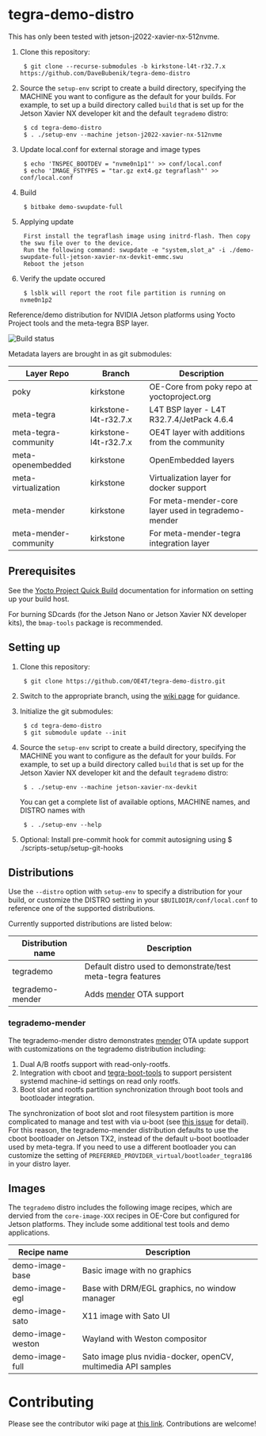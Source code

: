 # tegra-demo-distro

This has only been tested with jetson-j2022-xavier-nx-512nvme.

1. Clone this repository:

        $ git clone --recurse-submodules -b kirkstone-l4t-r32.7.x https://github.com/DaveBubenik/tegra-demo-distro

2. Source the `setup-env` script to create a build directory,
   specifying the MACHINE you want to configure as the default
   for your builds. For example, to set up a build directory
   called `build` that is set up for the Jetson Xavier NX
   developer kit and the default `tegrademo` distro:

        $ cd tegra-demo-distro
        $ . ./setup-env --machine jetson-j2022-xavier-nx-512nvme

3. Update local.conf for external storage and image types

        $ echo 'TNSPEC_BOOTDEV = "nvme0n1p1"' >> conf/local.conf 
        $ echo 'IMAGE_FSTYPES = "tar.gz ext4.gz tegraflash"' >> conf/local.conf 

4. Build

        $ bitbake demo-swupdate-full

5. Applying update

        First install the tegraflash image using initrd-flash. Then copy the swu file over to the device.
        Run the following command: swupdate -e "system,slot_a" -i ./demo-swupdate-full-jetson-xavier-nx-devkit-emmc.swu
        Reboot the jetson

6. Verify the update occured

        $ lsblk will report the root file partition is running on nvme0n1p2



Reference/demo distribution for NVIDIA Jetson platforms
using Yocto Project tools and the meta-tegra BSP layer.

![Build status](https://builder.madison.systems/badges/tegrademo-kirkstone-32-7.svg)

Metadata layers are brought in as git submodules:

| Layer Repo            | Branch                 | Description                                         |
| --------------------- | -----------------------|---------------------------------------------------- |
| poky                  | kirkstone              | OE-Core from poky repo at yoctoproject.org          |
| meta-tegra            | kirkstone-l4t-r32.7.x  | L4T BSP layer - L4T R32.7.4/JetPack 4.6.4           |
| meta-tegra-community  | kirkstone-l4t-r32.7.x  | OE4T layer with additions from the community        |
| meta-openembedded     | kirkstone              | OpenEmbedded layers                                 |
| meta-virtualization   | kirkstone              | Virtualization layer for docker support             |
| meta-mender           | kirkstone              | For meta-mender-core layer used in tegrademo-mender |
| meta-mender-community | kirkstone              | For meta-mender-tegra integration layer             |

## Prerequisites

See the [Yocto Project Quick Build](https://docs.yoctoproject.org/brief-yoctoprojectqs/index.html)
documentation for information on setting up your build host.

For burning SDcards (for the Jetson Nano or Jetson Xavier NX developer
kits), the `bmap-tools` package is recommended.

## Setting up

1. Clone this repository:

        $ git clone https://github.com/OE4T/tegra-demo-distro.git

2. Switch to the appropriate branch, using the
   [wiki page](https://github.com/OE4T/tegra-demo-distro/wiki/Which-branch-should-I-use%3F)
   for guidance.

3. Initialize the git submodules:

        $ cd tegra-demo-distro
        $ git submodule update --init

4. Source the `setup-env` script to create a build directory,
   specifying the MACHINE you want to configure as the default
   for your builds. For example, to set up a build directory
   called `build` that is set up for the Jetson Xavier NX
   developer kit and the default `tegrademo` distro:

        $ . ./setup-env --machine jetson-xavier-nx-devkit

   You can get a complete list of available options, MACHINE
   names, and DISTRO names with

        $ . ./setup-env --help

5. Optional: Install pre-commit hook for commit autosigning using
        $ ./scripts-setup/setup-git-hooks

## Distributions

Use the `--distro` option with `setup-env` to specify a distribution for your build,
or customize the DISTRO setting in your `$BUILDDIR/conf/local.conf` to reference one
of the supported distributions.

Currently supported distributions are listed below:


| Distribution name | Description                                                   |
| ----------------- | ------------------------------------------------------------- |
| tegrademo         | Default distro used to demonstrate/test meta-tegra features   |
| tegrademo-mender  | Adds [mender](https://www.mender.io/) OTA support             |

### tegrademo-mender

The tegrademo-mender distro demonstrates [mender](https://www.mender.io/) OTA update
support with customizations on the tegrademo distribution including:

1. Dual A/B rootfs support with read-only-rootfs.
2. Integration with cboot and [tegra-boot-tools](https://github.com/OE4T/tegra-boot-tools)
 to support persistent systemd machine-id settings on read only rootfs.
3. Boot slot and rootfs partition synchronization through boot tools and bootloader
integration.

The synchronization of boot slot and root filesystem partition is more complicated to
manage and test with via u-boot (see [this issue](https://github.com/BoulderAI/meta-mender-community/pull/1#issue-516955713)
for detail).  For this reason, the tegrademo-mender distribution defaults to use the
cboot bootloader on Jetson TX2, instead of the default u-boot bootloader used by
meta-tegra.  If you need to use a different bootloader you can customize the setting
of `PREFERRED_PROVIDER_virtual/bootloader_tegra186` in your distro layer.

## Images

The `tegrademo` distro includes the following image recipes, which
are dervied from the `core-image-XXX` recipes in OE-Core but configured
for Jetson platforms. They include some additional test tools and
demo applications.

| Recipe name       | Description                                                   |
| ----------------- | ------------------------------------------------------------- |
| demo-image-base   | Basic image with no graphics                                  |
| demo-image-egl    | Base with DRM/EGL graphics, no window manager                 |
| demo-image-sato   | X11 image with Sato UI                                        |
| demo-image-weston | Wayland with Weston compositor                                |
| demo-image-full   | Sato image plus nvidia-docker, openCV, multimedia API samples |

# Contributing

Please see the contributor wiki page at [this link](https://github.com/OE4T/meta-tegra/wiki/OE4T-Contributor-Guide).
Contributions are welcome!

